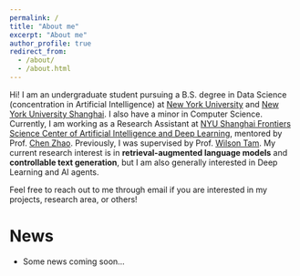 ```yaml
---
permalink: /
title: "About me"
excerpt: "About me"
author_profile: true
redirect_from: 
  - /about/
  - /about.html
---
```


Hi! I am an undergraduate student pursuing a B.S. degree in Data Science (concentration in Artificial Intelligence) at [New York University](https://nyu.edu) and [New York University Shanghai](https://shanghai.nyu.edu). I also have a minor in Computer Science. Currently, I am working as a Research Assistant at [NYU Shanghai Frontiers Science Center of Artificial Intelligence and Deep Learning](https://dail.shanghai.nyu.edu/), mentored by Prof. [Chen Zhao](http://www.chenz.umiacs.io/). Previously, I was supervised by Prof. [Wilson Tam](https://shanghai.nyu.edu/academics/faculty/directory/yik-cheung-wilson-tam). My current research interest is in **retrieval-augmented language models** and **controllable text generation**, but I am also generally interested in Deep Learning and AI agents.

Feel free to reach out to me through email if you are interested in my projects, research area, or others!

News
======

* Some news coming soon...
